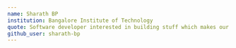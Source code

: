 ```yaml
---
name: Sharath BP
institution: Bangalore Institute of Technology
quote: Software developer interested in building stuff which makes our life more fun and better
github_user: sharath-bp
---
```

